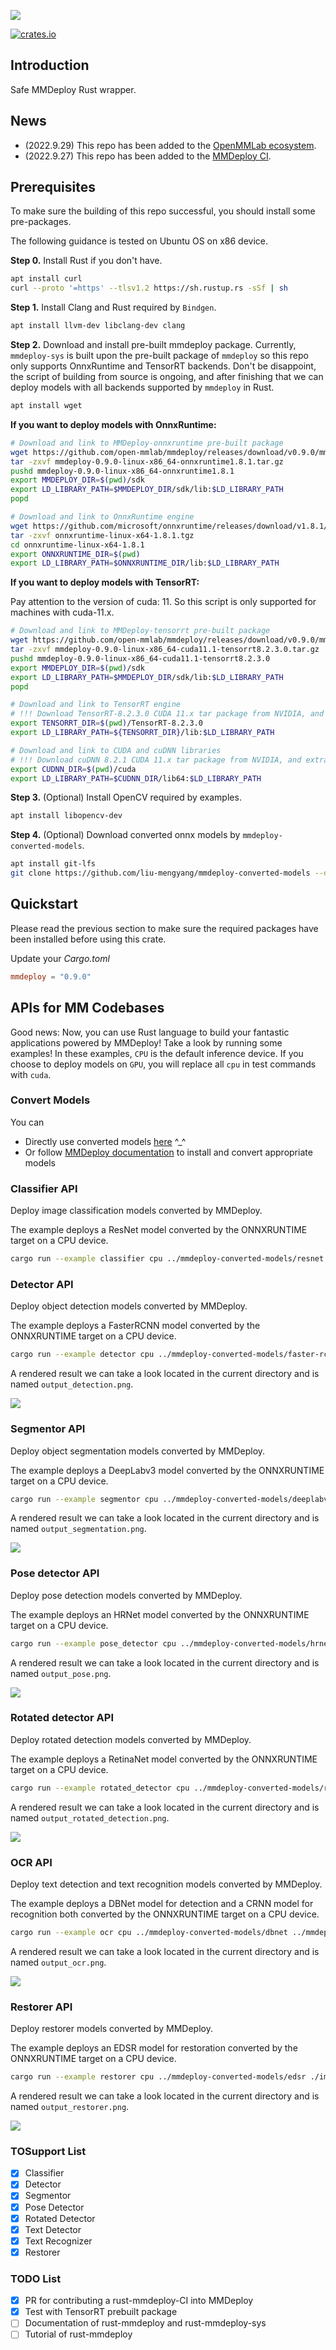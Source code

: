 ![](images/rust-mmdeploy-logo.png)

[![crates.io](https://img.shields.io/crates/v/mmdeploy)](https://crates.io/crates/mmdeploy)

## Introduction

Safe MMDeploy Rust wrapper.

## News

- (2022.9.29) This repo has been added to the [OpenMMLab ecosystem](https://openmmlab.com/ecosystem).
- (2022.9.27) This repo has been added to the [MMDeploy CI](https://github.com/open-mmlab/mmdeploy/blob/master/.github/workflows/rust_api.yml).

## Prerequisites

To make sure the building of this repo successful, you should install some pre-packages.

The following guidance is tested on Ubuntu OS on x86 device.

**Step 0.** Install Rust if you don't have.

```bash
apt install curl
curl --proto '=https' --tlsv1.2 https://sh.rustup.rs -sSf | sh
```

**Step 1.** Install Clang and Rust required by `Bindgen`.

```bash
apt install llvm-dev libclang-dev clang
```

**Step 2.** Download and install pre-built mmdeploy package. Currently, `mmdeploy-sys` is built upon the pre-built package of `mmdeploy` so this repo only supports OnnxRuntime and TensorRT backends. Don't be disappoint, the script of building from source is ongoing, and after finishing that we can deploy models with all backends supported by `mmdeploy` in Rust.

```bash
apt install wget
```

**If you want to deploy models with OnnxRuntime:**

```bash
# Download and link to MMDeploy-onnxruntime pre-built package
wget https://github.com/open-mmlab/mmdeploy/releases/download/v0.9.0/mmdeploy-0.9.0-linux-x86_64-onnxruntime1.8.1.tar.gz
tar -zxvf mmdeploy-0.9.0-linux-x86_64-onnxruntime1.8.1.tar.gz
pushd mmdeploy-0.9.0-linux-x86_64-onnxruntime1.8.1
export MMDEPLOY_DIR=$(pwd)/sdk
export LD_LIBRARY_PATH=$MMDEPLOY_DIR/sdk/lib:$LD_LIBRARY_PATH
popd

# Download and link to OnnxRuntime engine
wget https://github.com/microsoft/onnxruntime/releases/download/v1.8.1/onnxruntime-linux-x64-1.8.1.tgz
tar -zxvf onnxruntime-linux-x64-1.8.1.tgz
cd onnxruntime-linux-x64-1.8.1
export ONNXRUNTIME_DIR=$(pwd)
export LD_LIBRARY_PATH=$ONNXRUNTIME_DIR/lib:$LD_LIBRARY_PATH
```

**If you want to deploy models with TensorRT:**

Pay attention to the version of cuda: 11. So this script is only supported for machines with cuda-11.x.

```bash
# Download and link to MMDeploy-tensorrt pre-built package
wget https://github.com/open-mmlab/mmdeploy/releases/download/v0.9.0/mmdeploy-0.9.0-linux-x86_64-cuda11.1-tensorrt8.2.3.0.tar.gz
tar -zxvf mmdeploy-0.9.0-linux-x86_64-cuda11.1-tensorrt8.2.3.0.tar.gz
pushd mmdeploy-0.9.0-linux-x86_64-cuda11.1-tensorrt8.2.3.0
export MMDEPLOY_DIR=$(pwd)/sdk
export LD_LIBRARY_PATH=$MMDEPLOY_DIR/sdk/lib:$LD_LIBRARY_PATH
popd

# Download and link to TensorRT engine
# !!! Download TensorRT-8.2.3.0 CUDA 11.x tar package from NVIDIA, and extract it to the current directory. This link maybe helpful: https://developer.nvidia.com/nvidia-tensorrt-8x-download.
export TENSORRT_DIR=$(pwd)/TensorRT-8.2.3.0
export LD_LIBRARY_PATH=${TENSORRT_DIR}/lib:$LD_LIBRARY_PATH

# Download and link to CUDA and cuDNN libraries
# !!! Download cuDNN 8.2.1 CUDA 11.x tar package from NVIDIA, and extract it to the current directory. This two links are maybe helpful: CUDA: https://developer.nvidia.com/cuda-downloads; cuDNN: https://developer.nvidia.com/rdp/cudnn-download.
export CUDNN_DIR=$(pwd)/cuda
export LD_LIBRARY_PATH=$CUDNN_DIR/lib64:$LD_LIBRARY_PATH
```

**Step 3.** (Optional) Install OpenCV required by examples.

```bash
apt install libopencv-dev
```

**Step 4.** (Optional) Download converted onnx models by `mmdeploy-converted-models`.
```bash
apt install git-lfs
git clone https://github.com/liu-mengyang/mmdeploy-converted-models --depth=1
```


## Quickstart

Please read the previous section to make sure the required packages have been installed before using this crate.

Update your *Cargo.toml*

```toml
mmdeploy = "0.9.0"
```

## APIs for MM Codebases

Good news: Now, you can use Rust language to build your fantastic applications powered by MMDeploy!
Take a look by running some examples! In these examples, `CPU` is the default inference device. If you choose to deploy models on `GPU`, you will replace all `cpu` in test commands with `cuda`.

### Convert Models

You can 

* Directly use converted models [here](https://github.com/liu-mengyang/mmdeploy-converted-models) ^_^
* Or follow [MMDeploy documentation](https://mmdeploy.readthedocs.io/en/latest/get_started.html#convert-model) to install and convert appropriate models

### Classifier API

Deploy image classification models converted by MMDeploy.

The example deploys a ResNet model converted by the ONNXRUNTIME target on a CPU device.

```bash
cargo run --example classifier cpu ../mmdeploy-converted-models/resnet ./images/demos/mmcls_demo.jpg
```

### Detector API

Deploy object detection models converted by MMDeploy.

The example deploys a FasterRCNN model converted by the ONNXRUNTIME target on a CPU device.

```bash
cargo run --example detector cpu ../mmdeploy-converted-models/faster-rcnn-ort ./images/demos/mmdet_demo.jpg
```

A rendered result we can take a look located in the current directory and is named `output_detection.png`.

![](images/output_detection.png)

### Segmentor API

Deploy object segmentation models converted by MMDeploy.

The example deploys a DeepLabv3 model converted by the ONNXRUNTIME target on a CPU device.

```bash
cargo run --example segmentor cpu ../mmdeploy-converted-models/deeplabv3 ./images/demos/mmseg_demo.png
```

A rendered result we can take a look located in the current directory and is named `output_segmentation.png`.

![](images/output_segmentation.png)

### Pose detector API

Deploy pose detection models converted by MMDeploy.

The example deploys an HRNet model converted by the ONNXRUNTIME target on a CPU device.

```bash
cargo run --example pose_detector cpu ../mmdeploy-converted-models/hrnet ./images/demos/mmpose_demo.jpg
```

A rendered result we can take a look located in the current directory and is named `output_pose.png`.

![](images/output_pose.png)

### Rotated detector API

Deploy rotated detection models converted by MMDeploy.

The example deploys a RetinaNet model converted by the ONNXRUNTIME target on a CPU device.

```bash
cargo run --example rotated_detector cpu ../mmdeploy-converted-models/retinanet ./images/demos/mmrotate_demo.jpg
```

A rendered result we can take a look located in the current directory and is named `output_rotated_detection.png`.

![](images/output_rotated_detection.png)

### OCR API

Deploy text detection and text recognition models converted by MMDeploy.

The example deploys a DBNet model for detection and a CRNN model for recognition both converted by the ONNXRUNTIME target on a CPU device.

```bash
cargo run --example ocr cpu ../mmdeploy-converted-models/dbnet ../mmdeploy-converted-models/crnn ./images/demos/mmocr_demo.jpg
```

A rendered result we can take a look located in the current directory and is named `output_ocr.png`.

![](images/output_ocr.png)

### Restorer API

Deploy restorer models converted by MMDeploy.

The example deploys an EDSR model for restoration converted by the ONNXRUNTIME target on a CPU device.

```bash
cargo run --example restorer cpu ../mmdeploy-converted-models/edsr ./images/demos/mmediting_demo.png
```

A rendered result we can take a look located in the current directory and is named `output_restorer.png`.

![](images/output_restorer.png)

### TOSupport List

- [x] Classifier
- [x] Detector
- [x] Segmentor
- [x] Pose Detector
- [x] Rotated Detector
- [x] Text Detector
- [x] Text Recognizer
- [x] Restorer

### TODO List

- [x] PR for contributing a rust-mmdeploy-CI into MMDeploy
- [x] Test with TensorRT prebuilt package
- [ ] Documentation of rust-mmdeploy and rust-mmdeploy-sys
- [ ] Tutorial of rust-mmdeploy